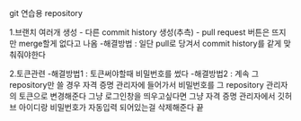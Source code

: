 git 연습용 repository

1.브랜치 여러개 생성 - 다른 commit history 생성(추측) - pull request 버튼은 뜨지만 merge할게 없다고 나옴
-해결방법 : 일단 pull로 당겨서 commit history를 같게 맞춰줘야한다

2.토큰관련 
-해결방법1 : 토큰써야할때 비밀번호를 썼다
-해결방법2 : 계속 그 repository만 쓸 경우 자격 증명 관리자에 들어가서 비밀번호를 그 repository 관리자의 토큰으로 변경해준다 그냥 로그인창을 띄우고싶다면 그냥 자격 증명 관리자에서 깃허브 아이디랑 비밀번호가 자동입력 되어있는걸 삭제해준다 끝
